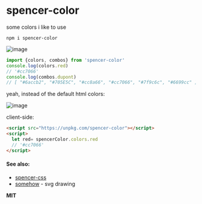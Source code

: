 # spencer-color
some colors i like to use

`npm i spencer-color`

![image](https://user-images.githubusercontent.com/399657/50425342-2bf74580-0842-11e9-8b37-ad4d1a7326f1.png)

```js
import {colors, combos} from 'spencer-color'
console.log(colors.red)
// '#cc7066'
console.log(combos.dupont)
// [ "#6accb2", "#705E5C", "#cc8a66", "#cc7066", "#7f9c6c", "#6699cc" ]
```

yeah, instead of the default html colors:


![image](https://user-images.githubusercontent.com/399657/49593436-8e46df80-f941-11e8-9522-4a4a17d52e53.png)


client-side:
```html
<script src="https://unpkg.com/spencer-color"></script>
<script>
  let red= spencerColor.colors.red
  // '#cc7066'
</script>
```

#### See also:
* [spencer-css](https://github.com/spencermountain/spencer-css)
* [somehow](https://github.com/spencermountain/somehow) - svg drawing

**MIT**
